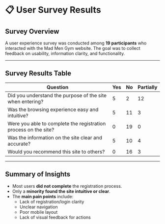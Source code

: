 # 📋 User Survey Results

## Survey Overview
A user experience survey was conducted among **19 participants** who interacted with the Mad Men Gym website. The goal was to collect feedback on usability, information clarity, and functionality.

---

## Survey Results Table
| Question                                                                 | Yes | No | Partially |
|--------------------------------------------------------------------------|-----|----|-----------|
| Did you understand the purpose of the site when entering?               | 5   | 2  | 12        |
| Was the browsing experience easy and intuitive?                         | 5   | 11 | 3         |
| Were you able to complete the registration process on the site?         | 0   | 19 | 0         |
| Was the information on the site clear and accurate?                     | 5   | 10 | 4         |
| Would you recommend this site to others?                                | 0   | 16 | 3         |

---

## Summary of Insights
- Most users **did not complete** the registration process.
- Only a **minority found the site intuitive or clear**.
- The **main pain points** include:
  - Lack of registration/login clarity
  - Unclear navigation
  - Poor mobile layout
  - Lack of visual feedback for actions
